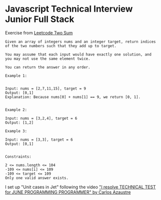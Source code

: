 # Javascript Technical Interview Junior Full Stack
Exercise from <a href="https://leetcode.com/problems/two-sum/">Leetcode Two Sum</a>
```
Given an array of integers nums and an integer target, return indices of the two numbers such that they add up to target.

You may assume that each input would have exactly one solution, and you may not use the same element twice.

You can return the answer in any order.

Example 1:


Input: nums = [2,7,11,15], target = 9
Output: [0,1]
Explanation: Because nums[0] + nums[1] == 9, we return [0, 1].


Example 2:

Input: nums = [3,2,4], target = 6
Output: [1,2]

Example 3:

Input: nums = [3,3], target = 6
Output: [0,1]


Constraints:

2 <= nums.length <= 104
-109 <= nums[i] <= 109
-109 <= target <= 109
Only one valid answer exists.
```
I set up "Unit cases in Jet" following the video <a href="https://www.youtube.com/watch?v=I27ZJU2_-Og">"I resolve TECHNICAL TEST for JUNE PROGRAMMING PROGRAMMER" by Carlos Azaustre</a>